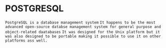# POSTGRESQL
`PostgreSQL is a database management system`
`It happens to be the most advanced open-source databse management system for general purpose and object-related daatabases`
`It was designed for the Unix platform but it was also designed to be portable making it possible to use it on other platforms ass well.`
